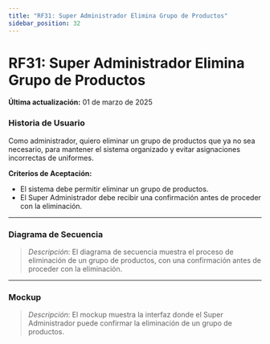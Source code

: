 ```yaml
---
title: "RF31: Super Administrador Elimina Grupo de Productos"  
sidebar_position: 32
---
```


# RF31: Super Administrador Elimina Grupo de Productos

**Última actualización:** 01 de marzo de 2025

### Historia de Usuario

Como administrador, quiero eliminar un grupo de productos que ya no sea necesario, para mantener el sistema organizado y evitar asignaciones incorrectas de uniformes.

  **Criterios de Aceptación:**
  - El sistema debe permitir eliminar un grupo de productos.
  - El Super Administrador debe recibir una confirmación antes de proceder con la eliminación.

---

### Diagrama de Secuencia

> *Descripción*: El diagrama de secuencia muestra el proceso de eliminación de un grupo de productos, con una confirmación antes de proceder con la eliminación.

---

### Mockup

> *Descripción*: El mockup muestra la interfaz donde el Super Administrador puede confirmar la eliminación de un grupo de productos.
